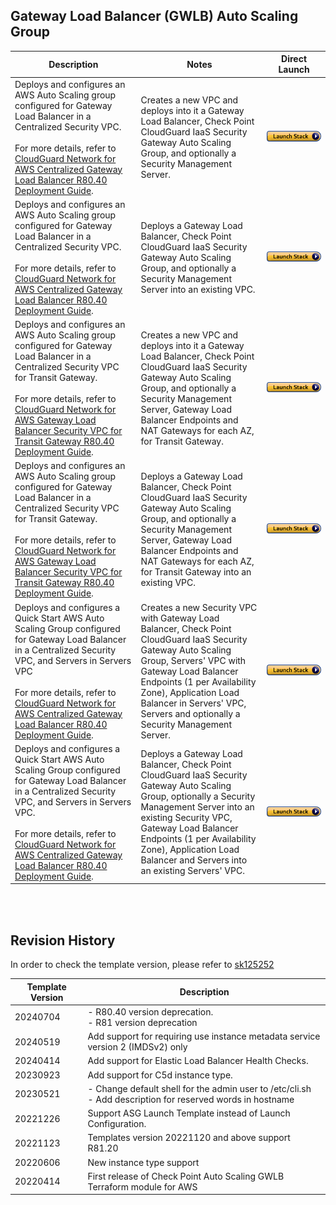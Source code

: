 
## Gateway Load Balancer (GWLB) Auto Scaling Group
<table>
    <thead>
        <tr>
            <th>Description</th>
            <th>Notes</th>
            <th>Direct Launch</th>
        </tr>
    </thead>
    <tbody>
        <tr>
            <td width="40%">
            Deploys and configures an AWS Auto Scaling group configured for Gateway Load Balancer in a Centralized Security VPC.<br/><br/>For more details, refer to <a href="https://sc1.checkpoint.com/documents/IaaS/WebAdminGuides/EN/CP_CloudGuard_Network_for_AWS_Gateway_Load_Balancer_ASG/Default.htm">CloudGuard Network for AWS Centralized Gateway Load Balancer R80.40 Deployment Guide</a>.
            </td>
            <td width="40%">Creates a new VPC and deploys into it a Gateway Load Balancer, Check Point CloudGuard IaaS Security Gateway Auto Scaling Group, and optionally a Security Management Server.</td>
            <td><a href="https://console.amazonaws.cn/cloudformation/home#/stacks/create/review?templateURL=https://cgi-cfts.s3.cn-northwest-1.amazonaws.com.cn/gwlb/gwlb-master.yaml"><img src="../../images/launch.png"/></a></td>
        </tr>
        <tr>
            <td width="40%">
            Deploys and configures an AWS Auto Scaling group configured for Gateway Load Balancer in a Centralized Security VPC.<br/><br/>For more details, refer to <a href="https://sc1.checkpoint.com/documents/IaaS/WebAdminGuides/EN/CP_CloudGuard_Network_for_AWS_Gateway_Load_Balancer_ASG/Default.htm">CloudGuard Network for AWS Centralized Gateway Load Balancer R80.40 Deployment Guide</a>.
            </td>
            <td width="40%">Deploys a Gateway Load Balancer, Check Point CloudGuard IaaS Security Gateway Auto Scaling Group, and optionally a Security Management Server into an existing VPC.</td>
            <td><a href="https://console.amazonaws.cn/cloudformation/home#/stacks/create/review?templateURL=https://cgi-cfts.s3.cn-northwest-1.amazonaws.com.cn/gwlb/gwlb.yaml"><img src="../../images/launch.png"/></a></td>
        </tr>
        <tr>
            <td width="40%">
            Deploys and configures an AWS Auto Scaling group configured for Gateway Load Balancer in a Centralized Security VPC for Transit Gateway.<br/><br/>For more details, refer to <a href="https://sc1.checkpoint.com/documents/IaaS/WebAdminGuides/EN/CP_CloudGuard_Network_for_AWS_Gateway_Load_Balancer_ASG/Default.htm">CloudGuard Network for AWS Gateway Load Balancer Security VPC for Transit Gateway R80.40 Deployment Guide</a>.
            </td>
            <td width="40%">Creates a new VPC and deploys into it a Gateway Load Balancer, Check Point CloudGuard IaaS Security Gateway Auto Scaling Group, and optionally a Security Management Server, Gateway Load Balancer Endpoints and NAT Gateways for each AZ, for Transit Gateway. </td>
            <td><a href="https://console.amazonaws.cn/cloudformation/home#/stacks/create/review?templateURL=https://cgi-cfts.s3.cn-northwest-1.amazonaws.com.cn/gwlb/tgw-gwlb-master.yaml"><img src="../../images/launch.png"/></a></td>
        </tr>
        <tr>
            <td width="40%">
            Deploys and configures an AWS Auto Scaling group configured for Gateway Load Balancer in a Centralized Security VPC for Transit Gateway.<br/><br/>For more details, refer to <a href="https://sc1.checkpoint.com/documents/IaaS/WebAdminGuides/EN/CP_CloudGuard_Network_for_AWS_Gateway_Load_Balancer_ASG/Default.htm">CloudGuard Network for AWS Gateway Load Balancer Security VPC for Transit Gateway R80.40 Deployment Guide</a>.
            </td>
            <td width="40%">Deploys a Gateway Load Balancer, Check Point CloudGuard IaaS Security Gateway Auto Scaling Group, and optionally a Security Management Server, Gateway Load Balancer Endpoints and NAT Gateways for each AZ, for Transit Gateway into an existing VPC.</td>
            <td><a href="https://console.amazonaws.cn/cloudformation/home#/stacks/create/review?templateURL=https://cgi-cfts.s3.cn-northwest-1.amazonaws.com.cn/gwlb/tgw-gwlb.yaml"><img src="../../images/launch.png"/></a></td>
        </tr>
        <tr>
            <td width="40%">
            Deploys and configures a Quick Start AWS Auto Scaling Group configured for Gateway Load Balancer in a Centralized Security VPC, and Servers in Servers VPC<br/><br/>For more details, refer to <a href="https://sc1.checkpoint.com/documents/IaaS/WebAdminGuides/EN/CP_CloudGuard_Network_for_AWS_Gateway_Load_Balancer_ASG/Default.htm">CloudGuard Network for AWS Centralized Gateway Load Balancer R80.40 Deployment Guide</a>.
            </td>
            <td width="40%">Creates a new Security VPC with Gateway Load Balancer, Check Point CloudGuard IaaS Security Gateway Auto Scaling Group, Servers' VPC with Gateway Load Balancer Endpoints (1 per Availability Zone), Application Load Balancer in Servers' VPC, Servers and optionally a Security Management Server.</br>
            <td><a href="https://console.amazonaws.cn/cloudformation/home#/stacks/create/review?templateURL=https://cgi-cfts.s3.cn-northwest-1.amazonaws.com.cn/gwlb/qs-gwlb-master.yaml"><img src="../../images/launch.png"/></a></td>
        </tr>
        <tr>
            <td width="40%">
            Deploys and configures a Quick Start AWS Auto Scaling Group configured for Gateway Load Balancer in a Centralized Security VPC, and Servers in Servers VPC.<br/><br/>For more details, refer to <a href="https://sc1.checkpoint.com/documents/IaaS/WebAdminGuides/EN/CP_CloudGuard_Network_for_AWS_Gateway_Load_Balancer_ASG/Default.htm">CloudGuard Network for AWS Centralized Gateway Load Balancer R80.40 Deployment Guide</a>.
            </td>
            <td width="40%">Deploys a Gateway Load Balancer, Check Point CloudGuard IaaS Security Gateway Auto Scaling Group, optionally a Security Management Server into an existing Security VPC, Gateway Load Balancer Endpoints (1 per Availability Zone), Application Load Balancer and Servers into an existing Servers' VPC.</br>
			</td>
            <td><a href="https://console.amazonaws.cn/cloudformation/home#/stacks/create/review?templateURL=https://cgi-cfts.s3.cn-northwest-1.amazonaws.com.cn/gwlb/qs-gwlb.yaml"><img src="../../images/launch.png"/></a></td>
        </tr>
    </tbody>
</table>
<br/>
<br/>

## Revision History
In order to check the template version, please refer to [sk125252](https://support.checkpoint.com/results/sk/sk125252#ToggleR8120gateway)

| Template Version | Description                                                                                                   |
|------------------|---------------------------------------------------------------------------------------------------------------|
| 20240704         | - R80.40 version deprecation.<br/>- R81 version  deprecation                                                  |
| 20240519         | Add support for requiring use instance metadata service version 2 (IMDSv2) only                               |
| 20240414         | Add support for Elastic Load Balancer Health Checks.                                                          |
| 20230923         | Add support for C5d instance type.                                                                            |
| 20230521         | - Change default shell for the admin user to /etc/cli.sh<br/>- Add description for reserved words in hostname |
| 20221226         | Support ASG Launch Template instead of Launch Configuration.                                                  |
| 20221123         | Templates version 20221120 and above support R81.20                                                           |
| 20220606         | New instance type support                                                                                     |
| 20220414         | First release of Check Point Auto Scaling GWLB Terraform module for AWS                                       |
